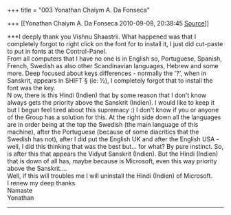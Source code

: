 +++
title = "003 Yonathan Chaiym A. Da Fonseca"

+++
[[Yonathan Chaiym A. Da Fonseca	2010-09-08, 20:38:45 [Source](https://groups.google.com/g/samskrita/c/wHTtWwdzTMs)]]



***I deeply thank you Vishnu Shaastrii. What happened was that I completely forgot to right click on the font for to install it, I just did cut-paste to put in fonts at the Control-Panel.  
From all computers that I have no one is in English so, Portuguese, Spanish, French, Swedish as also other Scandinavian languages, Hebrew and some more. Deep focused about keys differences - normally the '?', when in Sanskrit, appears in SHIFT § (ie: ½), I completely forgot that to install the font was the key.  
N ow, there is this Hindi (Indien) that by some reason that I don't know always gets the priority above the Sanskrit (Indien). I would like to keep it but I begun feel tired about this supremacy :) I don't know if you or anyone of the Group has a solution for this. At the right side down all the languages are in order being at the top the Swedish (the main language of this machine), after the Portuguese (because of some diacritics that the Swedish has not), after I did put the English UK and after the English USA - well, I did this thinking that was the best but... for what? By pure instinct. So, is after this that appears the Vidyut Sanskrit (Indien). But the Hindi (Indien) that is down of all has, maybe because is Microsoft, even this way priority above the Sanskrit....  
Well, if this will troubles me I will uninstall the Hindi (Indien) of Microsoft.  
I renew my deep thanks  
Namaste  
Yonathan  
***

